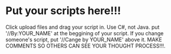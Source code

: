 # Put your scripts here!!!
Click upload files and drag your script in.
Use C#, not Java.
put '//By:YOUR_NAME' at the beggining of your script.
If you change someone's script, put '//Cange by YOUR_NAME' above it.
MAKE COMMENTS SO OTHERS CAN SEE YOUR THOUGHT PROCESS!!!.
